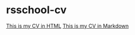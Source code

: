 # rsschool-cv
[This is my CV in HTML](https://piqp.github.io/rsschool-cv/)
[This is my CV in Markdown](https://piqp.github.io/rsschool-cv/cv)
